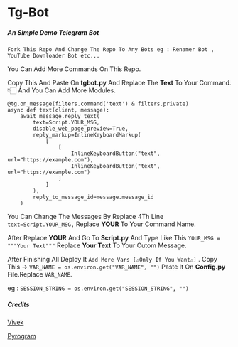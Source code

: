 # Tg-Bot

##### An Simple Demo Telegram Bot

`Fork This Repo And Change The Repo To Any Bots
eg : Renamer Bot , YouTube Downloader Bot etc...`

You Can Add More Commands On This Repo.

Copy This And Paste On **tgbot.py** And Replace The **Text** To Your Command.👇🏻 And You Can Add More Modules.
`````
@tg.on_message(filters.command('text') & filters.private)
async def text(client, message):
    await message.reply_text(
        text=Script.YOUR_MSG,
        disable_web_page_preview=True,
        reply_markup=InlineKeyboardMarkup(
            [
                [
                    InlineKeyboardButton("text", url="https://example.com"),
                    InlineKeyboardButton("text", url="https://example.com")
                ]
            ]
        ),
        reply_to_message_id=message.message_id
    )
`````
You Can Change The Messages By Replace 4Th Line ```text=Script.YOUR_MSG,``` Replace **YOUR** To Your Command Name.

After Replace **YOUR** And Go To **Script.py** And Type Like This ```YOUR_MSG = """Your Text"""``` Replace **Your Text** To Your Cutom Message.


After Finishing All Deploy It `Add More Vars [⚠️Only If You Want⚠️]` . Copy This -> ```VAR_NAME = os.environ.get("VAR_NAME", "")``` Paste It On **Config.py** File.Replace `VAR_NAME`.

eg : ```SESSION_STRING = os.environ.get("SESSION_STRING", "")```

##### Credits

[Vivek](https://github.com/Vivek-TP)

[Pyrogram](https://github.com/Pyrogram)
